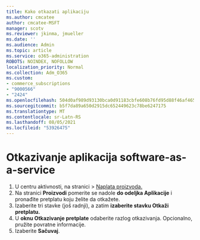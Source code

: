 ```yaml
---
title: Kako otkazati aplikaciju
ms.author: cmcatee
author: cmcatee-MSFT
manager: scotv
ms.reviewer: jkinma, jmueller
ms.date: ''
ms.audience: Admin
ms.topic: article
ms.service: o365-administration
ROBOTS: NOINDEX, NOFOLLOW
localization_priority: Normal
ms.collection: Adm_O365
ms.custom:
- commerce_subscriptions
- "9000566"
- "2424"
ms.openlocfilehash: 504d0af989d93130bca0d91183cbfe608b76fd95d88f46af465e87cff1f052df
ms.sourcegitcommit: b5f7da89a650d2915dc652449623c78be6247175
ms.translationtype: MT
ms.contentlocale: sr-Latn-RS
ms.lasthandoff: 08/05/2021
ms.locfileid: "53926475"
---
```

# <a name="how-to-cancel-software-as-a-service-apps"></a>Otkazivanje aplikacija software-as-a-service

1. U centru aktivnosti, na stranici  >  [Naplata proizvoda.](https://go.microsoft.com/fwlink/p/?linkid=842054)
2. Na stranici **Proizvodi** pomerite se nadole **do odeljka Aplikacije** i pronađite pretplatu koju želite da otkažete. 
3. Izaberite tri stavke (još radnji), a zatim **izaberite stavku Otkaži pretplatu.**
4. U **oknu Otkazivanje pretplate** odaberite razlog otkazivanja. Opcionalno, pružite povratne informacije.
5. Izaberite **Sačuvaj**.